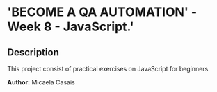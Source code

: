 # 'BECOME A QA AUTOMATION' - Week 8 - JavaScript.'
## Description

This project consist of practical exercises on JavaScript for beginners.

**Author:** Micaela Casais
